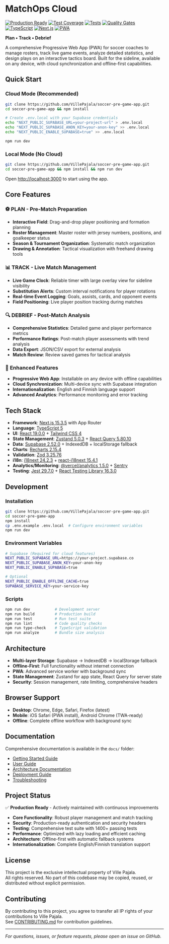 # MatchOps Cloud

[![Production Ready](https://img.shields.io/badge/Status-Production%20Ready-brightgreen)](https://github.com/VillePajala/soccer-pre-game-app)
[![Test Coverage](https://img.shields.io/badge/Coverage-51.55%25-yellow)](https://github.com/VillePajala/soccer-pre-game-app/actions)
[![Tests](https://github.com/VillePajala/soccer-pre-game-app/actions/workflows/test-unit-integration.yml/badge.svg)](https://github.com/VillePajala/soccer-pre-game-app/actions/workflows/test-unit-integration.yml)
[![Quality Gates](https://github.com/VillePajala/soccer-pre-game-app/actions/workflows/quality-gates.yml/badge.svg)](https://github.com/VillePajala/soccer-pre-game-app/actions/workflows/quality-gates.yml)
[![TypeScript](https://img.shields.io/badge/TypeScript-5.0-blue)](https://www.typescriptlang.org/)
[![Next.js](https://img.shields.io/badge/Next.js-15.3.5-black)](https://nextjs.org/)
[![PWA](https://img.shields.io/badge/PWA-Enabled-purple)](https://web.dev/progressive-web-apps/)

**Plan • Track • Debrief**

A comprehensive Progressive Web App (PWA) for soccer coaches to manage rosters, track live game events, analyze detailed statistics, and design plays on an interactive tactics board. Built for the sideline, available on any device, with cloud synchronization and offline-first capabilities.

## Quick Start

### Cloud Mode (Recommended)
```bash
git clone https://github.com/VillePajala/soccer-pre-game-app.git
cd soccer-pre-game-app && npm install

# Create .env.local with your Supabase credentials
echo "NEXT_PUBLIC_SUPABASE_URL=your-project-url" > .env.local
echo "NEXT_PUBLIC_SUPABASE_ANON_KEY=your-anon-key" >> .env.local
echo "NEXT_PUBLIC_ENABLE_SUPABASE=true" >> .env.local

npm run dev
```

### Local Mode (No Cloud)
```bash
git clone https://github.com/VillePajala/soccer-pre-game-app.git
cd soccer-pre-game-app && npm install && npm run dev
```

Open [http://localhost:3000](http://localhost:3000) to start using the app.

## Core Features

### ⚽ **PLAN** - Pre-Match Preparation
- **Interactive Field**: Drag-and-drop player positioning and formation planning
- **Roster Management**: Master roster with jersey numbers, positions, and goalkeeper status
- **Season & Tournament Organization**: Systematic match organization
- **Drawing & Annotation**: Tactical visualization with freehand drawing tools

### 📊 **TRACK** - Live Match Management
- **Live Game Clock**: Reliable timer with large overlay view for sideline visibility
- **Substitution Alerts**: Custom interval notifications for player rotations
- **Real-time Event Logging**: Goals, assists, cards, and opponent events
- **Field Positioning**: Live player position tracking during matches

### 🔍 **DEBRIEF** - Post-Match Analysis
- **Comprehensive Statistics**: Detailed game and player performance metrics
- **Performance Ratings**: Post-match player assessments with trend analysis
- **Data Export**: JSON/CSV export for external analysis
- **Match Review**: Review saved games for tactical analysis

### 🚀 **Enhanced Features**
- **Progressive Web App**: Installable on any device with offline capabilities
- **Cloud Synchronization**: Multi-device sync with Supabase integration
- **Internationalization**: English and Finnish language support
- **Advanced Analytics**: Performance monitoring and error tracking

## Tech Stack

- **Framework**: [Next.js 15.3.5](https://nextjs.org/) with App Router
- **Language**: [TypeScript 5](https://www.typescriptlang.org/)
- **UI**: [React 19.0.0](https://reactjs.org/) + [Tailwind CSS 4](https://tailwindcss.com/)
- **State Management**: [Zustand 5.0.3](https://zustand-demo.pmnd.rs/) + [React Query 5.80.10](https://tanstack.com/query/latest)
- **Data**: [Supabase 2.52.0](https://supabase.com/) + IndexedDB + localStorage fallback
- **Charts**: [Recharts 2.15.4](https://recharts.org/)
- **Validation**: [Zod 3.25.76](https://zod.dev/)
- **i18n**: [i18next 24.2.3](https://www.i18next.com/) + [react-i18next 15.4.1](https://react-i18next.com/)
- **Analytics/Monitoring**: [@vercel/analytics 1.5.0](https://vercel.com/analytics) + [Sentry](https://sentry.io/)
- **Testing**: [Jest 29.7.0](https://jestjs.io/) + [React Testing Library 16.3.0](https://testing-library.com/)

## Development

### Installation
```bash
git clone https://github.com/VillePajala/soccer-pre-game-app.git
cd soccer-pre-game-app
npm install
cp .env.example .env.local  # Configure environment variables
npm run dev
```

### Environment Variables
```bash
# Supabase (Required for cloud features)
NEXT_PUBLIC_SUPABASE_URL=https://your-project.supabase.co
NEXT_PUBLIC_SUPABASE_ANON_KEY=your-anon-key
NEXT_PUBLIC_ENABLE_SUPABASE=true

# Optional
NEXT_PUBLIC_ENABLE_OFFLINE_CACHE=true
SUPABASE_SERVICE_KEY=your-service-key
```

### Scripts
```bash
npm run dev           # Development server
npm run build         # Production build
npm run test          # Run test suite
npm run lint          # Code quality checks
npm run type-check    # TypeScript validation
npm run analyze       # Bundle size analysis
```

## Architecture

- **Multi-layer Storage**: Supabase → IndexedDB → localStorage fallback
- **Offline-First**: Full functionality without internet connection
- **PWA**: Advanced service worker with background sync
- **State Management**: Zustand for app state, React Query for server state
- **Security**: Session management, rate limiting, comprehensive headers

## Browser Support

- **Desktop**: Chrome, Edge, Safari, Firefox (latest)
- **Mobile**: iOS Safari (PWA install), Android Chrome (TWA-ready)
- **Offline**: Complete offline workflow with background sync

## Documentation

Comprehensive documentation is available in the `docs/` folder:

- [Getting Started Guide](docs/getting-started/first-time-guide.md)
- [User Guide](docs/guides/app-usage.md)
- [Architecture Documentation](docs/architecture/README.md)
- [Deployment Guide](docs/production/README.md)
- [Troubleshooting](docs/guides/troubleshooting.md)

## Project Status

✅ **Production Ready** - Actively maintained with continuous improvements

- **Core Functionality**: Robust player management and match tracking
- **Security**: Production-ready authentication and security headers
- **Testing**: Comprehensive test suite with 1400+ passing tests
- **Performance**: Optimized with lazy loading and efficient caching
- **Architecture**: Offline-first with automatic fallback systems
- **Internationalization**: Complete English/Finnish translation support

## License

This project is the exclusive intellectual property of Ville Pajala.  
All rights reserved. No part of this codebase may be copied, reused, or distributed without explicit permission.

## Contributing

By contributing to this project, you agree to transfer all IP rights of your contributions to Ville Pajala.  
See [CONTRIBUTING.md](./CONTRIBUTING.md) for contribution guidelines.

---

*For questions, issues, or feature requests, please open an issue on GitHub.*